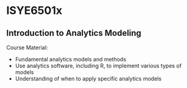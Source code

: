 # ISYE6501x

## Introduction to Analytics Modeling

Course Material:
* Fundamental analytics models and methods
* Use analytics software, including R, to implement various types of models
* Understanding of when to apply specific analytics models 
